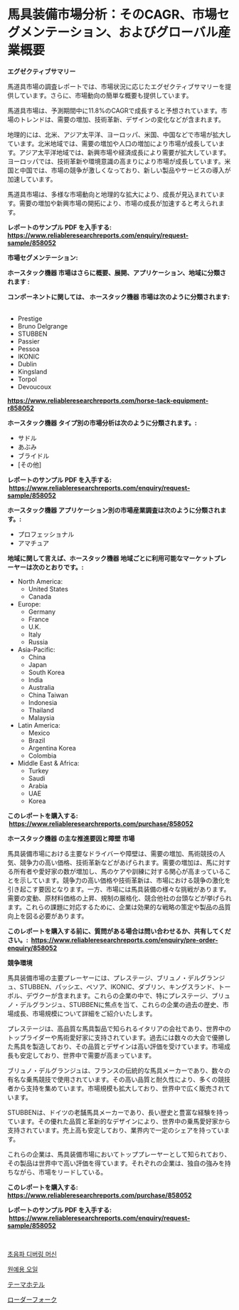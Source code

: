 <p><h1>馬具装備市場分析：そのCAGR、市場セグメンテーション、およびグローバル産業概要</h1></p><p><strong>エグゼクティブサマリー</strong></p>
<p><p>馬道具市場の調査レポートでは、市場状況に応じたエグゼクティブサマリーを提供しています。さらに、市場動向の簡単な概要も提供しています。</p><p>馬道具市場は、予測期間中に11.8%のCAGRで成長すると予想されています。市場のトレンドは、需要の増加、技術革新、デザインの変化などが含まれます。</p><p>地理的には、北米、アジア太平洋、ヨーロッパ、米国、中国などで市場が拡大しています。北米地域では、需要の増加や人口の増加により市場が成長しています。アジア太平洋地域では、新興市場や経済成長により需要が拡大しています。ヨーロッパでは、技術革新や環境意識の高まりにより市場が成長しています。米国と中国では、市場の競争が激しくなっており、新しい製品やサービスの導入が加速しています。</p><p>馬道具市場は、多様な市場動向と地理的な拡大により、成長が見込まれています。需要の増加や新興市場の開拓により、市場の成長が加速すると考えられます。</p></p>
<p><strong>レポートのサンプル PDF を入手する: <a href="https://www.reliableresearchreports.com/enquiry/request-sample/858052">https://www.reliableresearchreports.com/enquiry/request-sample/858052</a></strong></p>
<p><strong>市場セグメンテーション:</strong></p>
<p><strong> ホースタック機器 市場はさらに概要、展開、アプリケーション、地域に分類されます :</strong></p>
<p><strong>コンポーネントに関しては、 ホースタック機器 市場は次のように分類されます: &nbsp;</strong></p>
<p><ul><li>Prestige</li><li>Bruno Delgrange</li><li>STUBBEN</li><li>Passier</li><li>Pessoa</li><li>IKONIC</li><li>Dublin</li><li>Kingsland</li><li>Torpol</li><li>Devoucoux</li></ul></p>
<p><strong><a href="https://www.reliableresearchreports.com/horse-tack-equipment-r858052">https://www.reliableresearchreports.com/horse-tack-equipment-r858052</a></strong></p>
<p><strong> ホースタック機器 タイプ別の市場分析は次のように分類されます。:</strong></p>
<p><ul><li>サドル</li><li>あぶみ</li><li>ブライドル</li><li>[その他]</li></ul></p>
<p><strong>レポートのサンプル PDF を入手する: &nbsp;<a href="https://www.reliableresearchreports.com/enquiry/request-sample/858052">https://www.reliableresearchreports.com/enquiry/request-sample/858052</a></strong></p>
<p><strong> ホースタック機器 アプリケーション別の市場産業調査は次のように分類されます。:</strong></p>
<p><ul><li>プロフェッショナル</li><li>アマチュア</li></ul></p>
<p><strong>地域に関して言えば、ホースタック機器 地域ごとに利用可能なマーケットプレーヤーは次のとおりです。:</strong></p>
<p><ul>
    <li>
        North America:
        <ul>
            <li>United States</li>
            <li>Canada</li>
        </ul>
    </li>
    <li>
        Europe:
        <ul>
            <li>Germany</li>
            <li>France</li>
            <li>U.K.</li>
            <li>Italy</li>
            <li>Russia</li>
        </ul>
    </li>
    <li>
        Asia-Pacific:
        <ul>
            <li>China</li>
            <li>Japan</li>
            <li>South Korea</li>
            <li>India</li>
            <li>Australia</li>
            <li>China Taiwan</li>
            <li>Indonesia</li>
            <li>Thailand</li>
            <li>Malaysia</li>
        </ul>
    </li>
    <li>
        Latin America:
        <ul>
            <li>Mexico</li>
            <li>Brazil</li>
            <li>Argentina Korea</li>
            <li>Colombia</li>
        </ul>
    </li>
    <li>
        Middle East & Africa:
        <ul>
            <li>Turkey</li>
            <li>Saudi</li>
            <li>Arabia</li>
            <li>UAE</li>
            <li>Korea</li>
        </ul>
    </li>
    </ul></p>
<p><strong>このレポートを購入する: &nbsp;<a href="https://www.reliableresearchreports.com/purchase/858052">https://www.reliableresearchreports.com/purchase/858052</a></strong></p>
<p><strong>ホースタック機器 の主な推進要因と障壁 市場</strong></p>
<p><p>馬具装備市場における主要なドライバーや障壁は、需要の増加、馬術競技の人気、競争力の高い価格、技術革新などがあげられます。需要の増加は、馬に対する所有者や愛好家の数が増加し、馬のケアや訓練に対する関心が高まっていることを示しています。競争力の高い価格や技術革新は、市場における競争の激化を引き起こす要因となります。一方、市場には馬具装備の様々な挑戦があります。需要の変動、原材料価格の上昇、規制の厳格化、競合他社の台頭などが挙げられます。これらの課題に対応するために、企業は効果的な戦略の策定や製品の品質向上を図る必要があります。</p></p>
<p><strong>このレポートを購入する前に、質問がある場合は問い合わせるか、共有してください。:&nbsp; <a href="https://www.reliableresearchreports.com/enquiry/pre-order-enquiry/858052">https://www.reliableresearchreports.com/enquiry/pre-order-enquiry/858052</a></strong></p>
<p><strong>競争環境</strong></p>
<p><p>馬具装備市場の主要プレーヤーには、プレステージ、ブリュノ・デルグランジュ、STUBBEN、パッシエ、ペソア、IKONIC、ダブリン、キングスランド、トーポル、デヴクーが含まれます。これらの企業の中で、特にプレステージ、ブリュノ・デルグランジュ、STUBBENに焦点を当て、これらの企業の過去の歴史、市場成長、市場規模について詳細をご紹介いたします。</p><p>プレステージは、高品質な馬具製品で知られるイタリアの会社であり、世界中のトップライダーや馬術愛好家に支持されています。過去には数々の大会で優勝した馬具を製造しており、その品質とデザインは高い評価を受けています。市場成長も安定しており、世界中で需要が高まっています。</p><p>ブリュノ・デルグランジュは、フランスの伝統的な馬具メーカーであり、数々の有名な乗馬競技で使用されています。その高い品質と耐久性により、多くの競技者から支持を集めています。市場規模も拡大しており、世界中で広く販売されています。</p><p>STUBBENは、ドイツの老舗馬具メーカーであり、長い歴史と豊富な経験を持っています。その優れた品質と革新的なデザインにより、世界中の乗馬愛好家から支持されています。売上高も安定しており、業界内で一定のシェアを持っています。</p><p>これらの企業は、馬具装備市場においてトッププレーヤーとして知られており、その製品は世界中で高い評価を得ています。それぞれの企業は、独自の強みを持ちながら、市場をリードしている。</p></p>
<p><strong>このレポートを購入する: &nbsp; <a href="https://www.reliableresearchreports.com/purchase/858052">https://www.reliableresearchreports.com/purchase/858052</a></strong></p>
<p><strong>レポートのサンプル PDF を入手する: &nbsp;<a href="https://www.reliableresearchreports.com/enquiry/request-sample/858052">https://www.reliableresearchreports.com/enquiry/request-sample/858052</a></strong><strong></strong></p>
<p>&nbsp;</p>
<p><p><a href="https://medium.com/@dunce678678/%EC%B4%88%EC%9D%8C%ED%8C%8C-%EB%94%94%EB%B2%84%EB%A7%81-%EA%B8%B0%EA%B3%84-%EC%8B%9C%EC%9E%A5-%EA%B7%9C%EB%AA%A8-%EC%8B%9C%EC%9E%A5-%EC%A0%84%EB%A7%9D-%EB%B0%8F-%EC%8B%9C%EC%9E%A5-%EC%98%88%EC%B8%A1-2024%EB%85%84-2031%EB%85%84-c40f40ac1cdd">초음파 디버링 머신</a></p><p><a href="https://medium.com/@hugofirst44/%EC%9B%90%EC%98%88-%EA%B8%B0%EB%A6%84-%EC%8B%9C%EC%9E%A5-%EC%84%B1%EA%B3%B5%EC%A0%81%EC%9D%B8-%EB%B9%84%EC%A6%88%EB%8B%88%EC%8A%A4-%EC%A0%84%EB%9E%B5%EC%9D%98-%ED%95%B5%EC%8B%AC-2031%EB%85%84%EA%B9%8C%EC%A7%80-%EC%98%88%EC%B8%A1-50810be4b522">원예용 오일</a></p><p><a href="https://medium.com/@lindrup2/%E3%83%86%E3%83%BC%E3%83%9E%E3%83%9B%E3%83%86%E3%83%AB%E5%B8%82%E5%A0%B4%E3%81%AF-%E5%B8%82%E5%A0%B4%E3%82%B7%E3%82%A7%E3%82%A2-%E5%B8%82%E5%A0%B4%E3%83%88%E3%83%AC%E3%83%B3%E3%83%89-%E5%B8%82%E5%A0%B4%E6%88%90%E9%95%B7%E3%81%AB%E9%96%A2%E3%81%99%E3%82%8B%E6%83%85%E5%A0%B1%E3%82%92%E6%8F%90%E4%BE%9B%E3%81%97%E3%81%BE%E3%81%99-6182b055daf9">テーマホテル</a></p><p><a href="https://medium.com/@chloeconn80/%E3%83%AD%E3%83%BC%E3%83%80%E3%83%BC%E3%83%95%E3%82%A9%E3%83%BC%E3%82%AF%E3%81%AE%E5%B8%82%E5%A0%B4%E5%B1%95%E6%9C%9B-%E6%A5%AD%E7%95%8C%E6%A6%82%E8%A6%81%E3%81%A8%E4%BA%88%E6%B8%AC-2024%E5%B9%B4%E3%81%8B%E3%82%892031%E5%B9%B4-85de2549e2e1">ローダーフォーク</a></p></p>